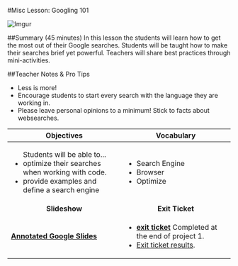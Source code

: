 #Misc Lesson: Googling 101 

![Imgur](http://i.imgur.com/LBhbHpD.jpg)

##Summary (45 minutes)
In this lesson the students will learn how to get the most out of their Google searches. Students will be taught how to make their searches brief yet powerful. Teachers will share best practices through mini-activities.

##Teacher Notes & Pro Tips
* Less is more!
* Encourage students to start every search with the language they are working in.
* Please leave personal opinions to a minimum! Stick to facts about websearches.

| Objectives | Vocabulary |
|-------|-------|
| <ul>Students will be able to...<li> optimize their searches when working with code.</li> <li>provide examples and define a search engine</li> </ul>  | <ul> <li>Search Engine</li> <li>Browser</li> <li>Optimize</li> </ul> | 
| <center> **Slideshow** </center> |<center> **Exit Ticket** </center> |
| **[Annotated Google Slides](https://docs.google.com/presentation/d/1U7rItParhs_Aity0Rg-iV7CX3C0gWGCaicQSHn8ydag/edit?usp=sharing)**| <ul><li>[**exit ticket**](https://docs.google.com/forms/d/e/1FAIpQLSd7DGKXQQoS6YCwRVkzc__6jtdnjjSfifsLf0AOCw6eUO4ZAw/viewform) Completed at the end of project 1.</li> <li>[Exit ticket results](https://docs.google.com/a/scripted.org/forms/d/1kFKXlmxdRa3JTjrqFF-lkTh7Di0PeIDUtpnId0zkrU0/edit#responses).</li> </ul> | 







